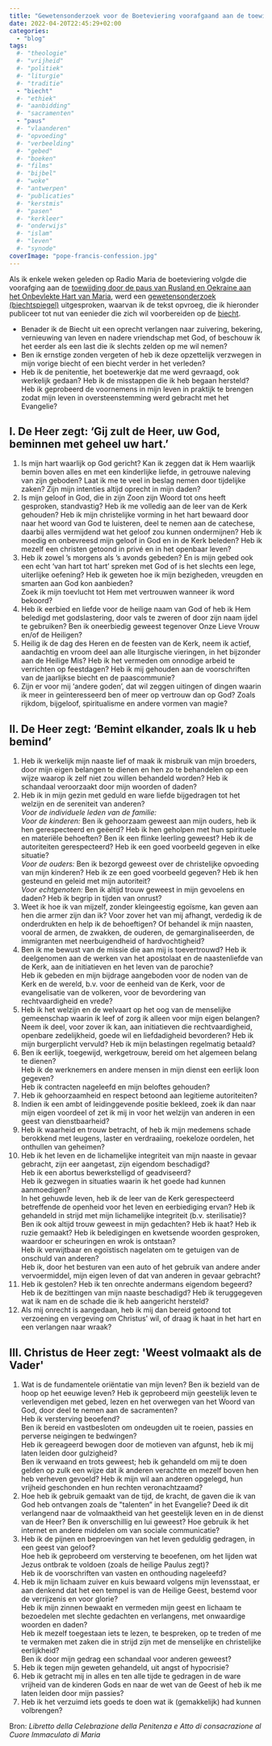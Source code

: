 ```yaml
---
title: "Gewetensonderzoek voor de Boeteviering voorafgaand aan de toewijding van Rusland en Oekraine aan het Onbevlekte Hart van Maria"
date: 2022-04-20T22:45:29+02:00
categories: 
  - "blog"
tags:
  #- "theologie"
  #- "vrijheid"
  #- "politiek"
  #- "liturgie"
  #- "traditie"
  - "biecht"
  #- "ethiek"
  #- "aanbidding"
  #- "sacramenten"
  - "paus"
  #- "vlaanderen"
  #- "opvoeding"
  #- "verbeelding"
  #- "gebed"
  #- "boeken"
  #- "films"
  #- "bijbel"
  #- "woke"
  #- "antwerpen"
  #- "publicaties"
  #- "kerstmis"
  #- "pasen"
  #- "kerkleer"
  #- "onderwijs"
  #- "islam"
  #- "leven"
  #- "synode"
coverImage: "pope-francis-confession.jpg"
---
```


   Als ik enkele weken geleden op Radio Maria de boeteviering volgde die voorafging aan de [toewijding door de paus van Rusland en Oekraine aan het Onbevlekte Hart van Maria](https://gelovenleren.net/blog/hiervoor-moet-je-paus-zijn/), werd een [gewetensonderzoek (biechtspiegel)](/blog/gewetensonderzoek-2/) uitgesproken, waarvan ik de tekst opvroeg, die ik hieronder publiceer tot nut van eenieder die zich wil voorbereiden op de [biecht](/blog/biecht/).

   * Benader ik de Biecht uit een oprecht verlangen naar zuivering, bekering, vernieuwing van leven en nadere vriendschap met God, of beschouw ik het eerder als een last die ik slechts zelden op me wil nemen?
   * Ben ik ernstige zonden vergeten of heb ik deze opzettelijk verzwegen in mijn vorige biecht of een biecht verder in het verleden?
   * Heb ik de penitentie, het boetewerkje dat me werd gevraagd, ook werkelijk gedaan? Heb ik de misstappen die ik heb begaan hersteld? Heb ik geprobeerd de voornemens in mijn leven in praktijk te brengen zodat mijn leven in oversteenstemming werd gebracht met het Evangelie?

## I. De Heer zegt: ‘Gij zult de Heer, uw God, beminnen met geheel uw hart.’

   1. Is mijn hart waarlijk op God gericht? Kan ik zeggen dat ik Hem waarlijk bemin boven alles en met een kinderlijke liefde, in getrouwe naleving van zijn geboden? Laat ik me te veel in beslag nemen door tijdelijke zaken? Zijn mijn intenties altijd oprecht in mijn daden?
   2. Is mijn geloof in God, die in zijn Zoon zijn Woord tot ons heeft gesproken, standvastig? Heb ik me volledig aan de leer van de Kerk gehouden? Heb ik mijn christelijke vorming in het hart bewaard door naar het woord van God te luisteren, deel te nemen aan de catechese, daarbij alles vermijdend wat het geloof zou kunnen ondermijnen? Heb ik moedig en onbevreesd mijn geloof in God en in de Kerk beleden? Heb ik mezelf een christen getoond in privé en in het openbaar leven?
   3. Heb ik zowel ’s morgens als ’s avonds gebeden? En is mijn gebed ook een echt ‘van hart tot hart’ spreken met God of is het slechts een lege, uiterlijke oefening? Heb ik geweten hoe ik mijn bezigheden, vreugden en smarten aan God kon aanbieden?  \
   Zoek ik mijn toevlucht tot Hem met vertrouwen wanneer ik word bekoord?
   4. Heb ik eerbied en liefde voor de heilige naam van God of heb ik Hem beledigd met godslastering, door vals te zweren of door zijn naam ijdel te gebruiken? Ben ik oneerbiedig geweest tegenover Onze Lieve Vrouw en/of de Heiligen?
   5. Heilig ik de dag des Heren en de feesten van de Kerk, neem ik actief, aandachtig en vroom deel aan alle liturgische vieringen, in het bijzonder aan de Heilige Mis? Heb ik het vermeden om onnodige arbeid te verrichten op feestdagen? Heb ik mij gehouden aan de voorschriften van de jaarlijkse biecht en de paascommunie?
   6. Zijn er voor mij ‘andere goden’, dat wil zeggen uitingen of dingen waarin ik meer in geïnteresseerd ben of meer op vertrouw dan op God? Zoals rijkdom, bijgeloof, spiritualisme en andere vormen van magie?


## II. De Heer zegt: ‘Bemint elkander, zoals Ik u heb bemind’

   1. Heb ik werkelijk mijn naaste lief of maak ik misbruik van mijn broeders, door mijn eigen belangen te dienen en hen zo te behandelen op een wijze waarop ik zelf niet zou willen behandeld worden? Heb ik schandaal veroorzaakt door mijn woorden of daden?
   2. Heb ik in mijn gezin met geduld en ware liefde bijgedragen tot het welzijn en de sereniteit van anderen? \
   _Voor de individuele leden van de familie:_ \
   _Voor de kinderen:_ Ben ik gehoorzaam geweest aan mijn ouders, heb ik hen gerespecteerd en geëerd? Heb ik hen geholpen met hun spirituele en materiële behoeften? Ben ik een flinke leerling geweest? Heb ik de autoriteiten gerespecteerd? Heb ik een goed voorbeeld gegeven in elke situatie? \
   _Voor de ouders:_ Ben ik bezorgd geweest over de christelijke opvoeding van mijn kinderen? Heb ik ze een goed voorbeeld gegeven? Heb ik hen gesteund en geleid met mijn autoriteit? \
   _Voor echtgenoten:_ Ben ik altijd trouw geweest in mijn gevoelens en daden? Heb ik begrip in tijden van onrust?
   3. Weet ik hoe ik van mijzelf, zonder kleingeestig egoïsme, kan geven aan hen die armer zijn dan ik? Voor zover het van mij afhangt, verdedig ik de onderdrukten en help ik de behoeftigen? Of behandel ik mijn naasten, vooral de armen, de zwakken, de ouderen, de gemarginaliseerden, de immigranten met neerbuigendheid of hardvochtigheid?
   4. Ben ik me bewust van de missie die aan mij is toevertrouwd? Heb ik deelgenomen aan de werken van het apostolaat en de naastenliefde van de Kerk, aan de initiatieven en het leven van de parochie? \
   Heb ik gebeden en mijn bijdrage aangeboden voor de noden van de Kerk en de wereld, b.v. voor de eenheid van de Kerk, voor de evangelisatie van de volkeren, voor de bevordering van rechtvaardigheid en vrede?
   5. Heb ik het welzijn en de welvaart op het oog van de menselijke gemeenschap waarin ik leef of zorg ik alleen voor mijn eigen belangen? Neem ik deel, voor zover ik kan, aan initiatieven die rechtvaardigheid, openbare zedelijkheid, goede wil en liefdadigheid bevorderen? Heb ik mijn burgerplicht vervuld? Heb ik mijn belastingen regelmatig betaald?
   6. Ben ik eerlijk, toegewijd, werkgetrouw, bereid om het algemeen belang te dienen? \
   Heb ik de werknemers en andere mensen in mijn dienst een eerlijk loon gegeven? \
   Heb ik contracten nageleefd en mijn beloftes gehouden?
   7. Heb ik gehoorzaamheid en respect betoond aan legitieme autoriteiten?
   8. Indien ik een ambt of leidinggevende positie bekleed, zoek ik dan naar mijn eigen voordeel of zet ik mij in voor het welzijn van anderen in een geest van dienstbaarheid?
   9. Heb ik waarheid en trouw betracht, of heb ik mijn medemens schade berokkend met leugens, laster en verdraaiing, roekeloze oordelen, het onthullen van geheimen?
   10. Heb ik het leven en de lichamelijke integriteit van mijn naaste in gevaar gebracht, zijn eer aangetast, zijn eigendom beschadigd? \
   Heb ik een abortus bewerkstelligd of geadviseerd? \
   Heb ik gezwegen in situaties waarin ik het goede had kunnen aanmoedigen? \
   In het gehuwde leven, heb ik de leer van de Kerk gerespecteerd betreffende de openheid voor het leven en eerbiediging ervan? Heb ik gehandeld in strijd met mijn lichamelijke integriteit (b.v. sterilisatie)? \
   Ben ik ook altijd trouw geweest in mijn gedachten? Heb ik haat? Heb ik ruzie gemaakt? Heb ik beledigingen en kwetsende woorden gesproken, waardoor er scheuringen en wrok is ontstaan? \
   Heb ik verwijtbaar en egoïstisch nagelaten om te getuigen van de onschuld van anderen? \
   Heb ik, door het besturen van een auto of het gebruik van andere ander vervoermiddel, mijn eigen leven of dat van anderen in gevaar gebracht?
   11. Heb ik gestolen? Heb ik ten onrechte andermans eigendom begeerd? Heb ik de bezittingen van mijn naaste beschadigd? Heb ik teruggegeven wat ik nam en de schade die ik heb aangericht hersteld?
   12. Als mij onrecht is aangedaan, heb ik mij dan bereid getoond tot verzoening en vergeving om Christus' wil, of draag ik haat in het hart en een verlangen naar wraak?


## III. Christus de Heer zegt: 'Weest volmaakt als de Vader'

   1. Wat is de fundamentele oriëntatie van mijn leven? Ben ik bezield van de hoop op het eeuwige leven? Heb ik geprobeerd mijn geestelijk leven te verlevendigen met gebed, lezen en het overwegen van het Woord van God, door deel te nemen aan de sacramenten? \
   Heb ik versterving beoefend? \
   Ben ik bereid en vastbesloten om ondeugden uit te roeien, passies en perverse neigingen te bedwingen? \
   Heb ik gereageerd bewogen door de motieven van afgunst, heb ik mij laten leiden door gulzigheid? \
   Ben ik verwaand en trots geweest; heb ik gehandeld om mij te doen gelden op zulk een wijze dat ik anderen verachtte en mezelf boven hen heb verheven gevoeld? Heb ik mijn wil aan anderen opgelegd, hun vrijheid geschonden en hun rechten veronachtzaamd?
   2. Hoe heb ik gebruik gemaakt van de tijd, de kracht, de gaven die ik van God heb ontvangen zoals de "talenten” in het Evangelie? Deed ik dit verlangend naar de volmaaktheid van het geestelijk leven en in de dienst van de Heer? Ben ik onverschillig en lui geweest? Hoe gebruik ik het internet en andere middelen om van sociale communicatie?
   3. Heb ik de pijnen en beproevingen van het leven geduldig gedragen, in een geest van geloof? \
   Hoe heb ik geprobeerd om versterving te beoefenen, om het lijden wat Jezus ontbrak te voldoen (zoals de heilige Paulus zegt)? \
   Heb ik de voorschriften van vasten en onthouding nageleefd?
   4. Heb ik mijn lichaam zuiver en kuis bewaard volgens mijn levensstaat, er aan denkend dat het een tempel is van de Heilige Geest, bestemd voor de verrijzenis en voor glorie? \
   Heb ik mijn zinnen bewaakt en vermeden mijn geest en lichaam te bezoedelen met slechte gedachten en verlangens, met onwaardige woorden en daden? \
   Heb ik mezelf toegestaan iets te lezen, te bespreken, op te treden of me te vermaken met zaken die in strijd zijn met de menselijke en christelijke eerlijkheid? \
   Ben ik door mijn gedrag een schandaal voor anderen geweest?
   5. Heb ik tegen mijn geweten gehandeld, uit angst of hypocrisie?
   6. Heb ik getracht mij in alles en ten alle tijde te gedragen in de ware vrijheid van de kinderen Gods en naar de wet van de Geest of heb ik me laten leiden door mijn passies?
   7. Heb ik het verzuimd iets goeds te doen wat ik (gemakkelijk) had kunnen volbrengen?

Bron: _Libretto della Celebrazione della Penitenza e Atto di consacrazione al Cuore Immaculato di Maria_

